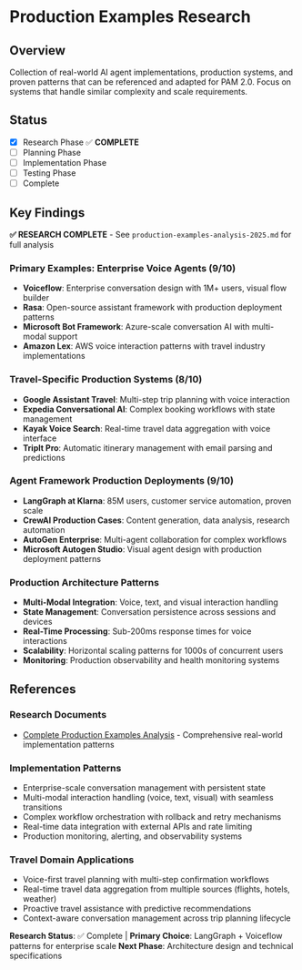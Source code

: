# Production Examples Research
## Overview
Collection of real-world AI agent implementations, production systems, and proven patterns that can be referenced and adapted for PAM 2.0. Focus on systems that handle similar complexity and scale requirements.

## Status
- [x] Research Phase ✅ **COMPLETE**
- [ ] Planning Phase
- [ ] Implementation Phase
- [ ] Testing Phase
- [ ] Complete

## Key Findings

**✅ RESEARCH COMPLETE** - See `production-examples-analysis-2025.md` for full analysis

### **Primary Examples: Enterprise Voice Agents (9/10)**
- **Voiceflow**: Enterprise conversation design with 1M+ users, visual flow builder
- **Rasa**: Open-source assistant framework with production deployment patterns
- **Microsoft Bot Framework**: Azure-scale conversation AI with multi-modal support
- **Amazon Lex**: AWS voice interaction patterns with travel industry implementations

### **Travel-Specific Production Systems (8/10)**
- **Google Assistant Travel**: Multi-step trip planning with voice interaction
- **Expedia Conversational AI**: Complex booking workflows with state management
- **Kayak Voice Search**: Real-time travel data aggregation with voice interface
- **TripIt Pro**: Automatic itinerary management with email parsing and predictions

### **Agent Framework Production Deployments (9/10)**
- **LangGraph at Klarna**: 85M users, customer service automation, proven scale
- **CrewAI Production Cases**: Content generation, data analysis, research automation
- **AutoGen Enterprise**: Multi-agent collaboration for complex workflows
- **Microsoft Autogen Studio**: Visual agent design with production deployment patterns

### **Production Architecture Patterns**
- **Multi-Modal Integration**: Voice, text, and visual interaction handling
- **State Management**: Conversation persistence across sessions and devices
- **Real-Time Processing**: Sub-200ms response times for voice interactions
- **Scalability**: Horizontal scaling patterns for 1000s of concurrent users
- **Monitoring**: Production observability and health monitoring systems

## References

### **Research Documents**
- [Complete Production Examples Analysis](./production-examples-analysis-2025.md) - Comprehensive real-world implementation patterns

### **Implementation Patterns**
- Enterprise-scale conversation management with persistent state
- Multi-modal interaction handling (voice, text, visual) with seamless transitions
- Complex workflow orchestration with rollback and retry mechanisms
- Real-time data integration with external APIs and rate limiting
- Production monitoring, alerting, and observability systems

### **Travel Domain Applications**
- Voice-first travel planning with multi-step confirmation workflows
- Real-time travel data aggregation from multiple sources (flights, hotels, weather)
- Proactive travel assistance with predictive recommendations
- Context-aware conversation management across trip planning lifecycle

**Research Status**: ✅ Complete | **Primary Choice**: LangGraph + Voiceflow patterns for enterprise scale
**Next Phase**: Architecture design and technical specifications